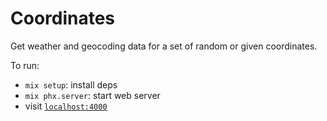 # Coordinates

Get weather and geocoding data for a set of random or given coordinates.

To run:
- `mix setup`: install deps
- `mix phx.server`: start web server
- visit [`localhost:4000`](http://localhost:4000)